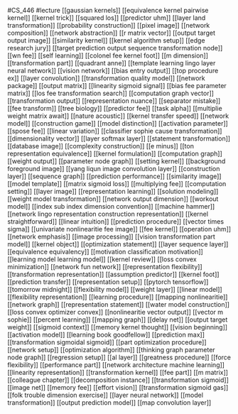#CS_446
#lecture
[[gaussian kernels]]
[[equivalence kernel pairwise kernel]]
[[kernel trick]]
[[squared los]]
[[predictor uhm]]
[[layer land transformation]]
[[probability construction]]
[[pixel image]]
[[network composition]]
[[network abstraction]]
[[r matrix vector]]
[[output target output image]]
[[similarity kernel]]
[[kernel algorithm setup]]
[[edge research jury]]
[[target prediction output sequence transformation node]]
[[wn fee]]
[[self learning]]
[[colonel fee kernel foot]]
[[m dimension]]
[[transformation part]]
[[quadrant anne]]
[[template learning lingo layer neural network]]
[[vision network]]
[[bias entry output]]
[[top procedure ex]]
[[layer convolution]]
[[transformation quality model]]
[[network package]]
[[output matrix]]
[[linearity sigmoid signal]]
[[bias fee parameter matrix]]
[[los fee transformation search]]
[[computation graph vector]]
[[transformation output]]
[[representation nuance]]
[[separator mistake]]
[[fee transform]]
[[tree biology]]
[[predictor fee]]
[[task alpha]]
[[multiplie weight matrix await]]
[[nature acoustic]]
[[kernel transfer speed]]
[[network model]]
[[construction game]]
[[model distinction]]
[[activation parameter]]
[[spose fee]]
[[linear variation]]
[[classifier sophie cause transformation]]
[[dimensionality vector]]
[[layer softmax layer]]
[[statement transformation]]
[[database image]]
[[complexity construction]]
[[e minus]]
[[ton representation equivalence]]
[[kernel formulation]]
[[computation graph]]
[[weight output]]
[[parameter node graph]]
[[setting kernel]]
[[background foreground image]]
[[yang liqun image convolution layer]]
[[construction layer]]
[[sequence graph]]
[[prediction performance]]
[[similarity image]]
[[model template]]
[[matrix sigmoid loss]]
[[multiplying fee]]
[[computation setting]]
[[layer image]]
[[representation learning]]
[[solution modeling]]
[[weight model transformation]]
[[network output dimension]]
[[workout model]]
[[index sub index dimension convention]]
[[machine hammer]]
[[network lingo representation construction representation]]
[[kernel straightforward]]
[[linear intuition]]
[[prediction procedure]]
[[vector times sigma]]
[[univariate nonlinearitie fee image]]
[[fee kernel]]
[[operation uhm]]
[[network emphasis]]
[[image processing]]
[[vision transformation part model]]
[[kernel object]]
[[optimization statement]]
[[layer sequence layer]]
[[equivalence equivalency]]
[[motivation classification motivation]]
[[learning model learning model]]
[[kernel review]]
[[loss convex minimization]]
[[network fun network]]
[[representation flexibility]]
[[transformation representation]]
[[assumption predictor]]
[[kernel foot]]
[[prediction transfer]]
[[representation setup]]
[[pytorch tensorflow]]
[[tomorrow midnight]]
[[flexibility model]]
[[weight layer]]
[[linear model]]
[[flexibility representation]]
[[learning procedure]]
[[mapping nonlinearitie]]
[[network graph]]
[[representation statement]]
[[water model construction]]
[[loss convex optimizer convex]]
[[nonlinearitie vector output]]
[[vector m sophie]]
[[percent learning]]
[[mapping graph]]
[[delay net]]
[[output target weight]]
[[sigmoid context]]
[[memory kernel thought]]
[[vision beginning]]
[[activation model]]
[[learning book goodfellow]]
[[prediction max]]
[[transformation sigmoidal sigmoid]]
[[part optimization procedure]]
[[network setup]]
[[optimization algorithm]]
[[thinking graph parameter node graph]]
[[regression setup]]
[[al layer]]
[[greatness procedure]]
[[force flexibility]]
[[performance part]]
[[network architecture machine learning]]
[[linearity representation]]
[[transformation kernel]]
[[fee part]]
[[m matrix]]
[[colleague chapter]]
[[decomposition instance]]
[[transformation sigmoid]]
[[image net]]
[[memory fee]]
[[effort vision]]
[[transformation sigmoid gas]]
[[folk trouble dimension exercise]]
[[layer neural network]]
[[model transformation]]
[[output prediction model]]
[[map convolution layer]]
